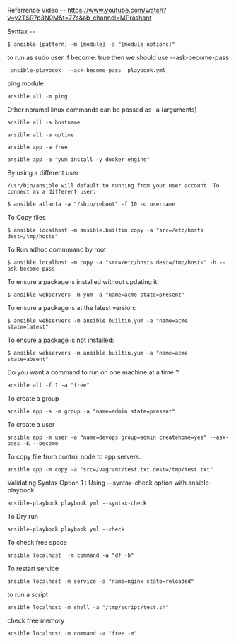 Referrence Video -- https://www.youtube.com/watch?v=y2TSR7p3N0M&t=77s&ab_channel=MPrashant

Syntax --

    $ ansible [pattern] -m [module] -a "[module options]"

to run as sudo user if become: true then we should use --ask-become-pass

     ansible-playbook  --ask-become-pass  playbook.yml

ping module

    ansible all -m ping

Other noramal linux commands can be passed as -a (arguments)

    ansible all -a hostname

    ansible all -a uptime

    ansible app -a free

    ansible app -a "yum install -y docker-engine"


By using a different user

    /usr/bin/ansible will default to running from your user account. To connect as a different user:

    $ ansible atlanta -a "/sbin/reboot" -f 10 -u username

To Copy files

    $ ansible localhost -m ansible.builtin.copy -a "src=/etc/hosts dest=/tmp/hosts"

To Run adhoc commmand by root

    $ ansible localhost -m copy -a "src=/etc/hosts dest=/tmp/hosts" -b --ask-become-pass

To ensure a package is installed without updating it:

    $ ansible webservers -m yum -a "name=acme state=present"

To ensure a package is at the latest version:

    $ ansible webservers -m ansible.builtin.yum -a "name=acme state=latest"

To ensure a package is not installed:

    $ ansible webservers -m ansible.builtin.yum -a "name=acme state=absent"

Do you want a command to run on one machine at a time ?

    ansible all -f 1 -a "free"

To create a group

    ansible app -s -m group -a "name=admin state=present"

To create a user

    ansible app -m user -a "name=devops group=admin createhome=yes" --ask-pass -K --become

To copy file from control node to app servers.

    ansible app -m copy -a "src=/vagrant/test.txt dest=/tmp/test.txt"

Validating Syntax
Option 1 : Using --syntax-check option with ansible-playbook

    ansible-playbook playbook.yml --syntax-check

To Dry run

    ansible-playbook playbook.yml --check

To check free space 

    ansible localhost  -m command -a "df -h" 

To restart service

    ansible localhost -m service -a "name=nginx state=reloaded"

to run a script

    ansible localhost -m shell -a "/tmp/script/test.sh"

check free memory

    ansible localhost -m command -a "free -m"

    
